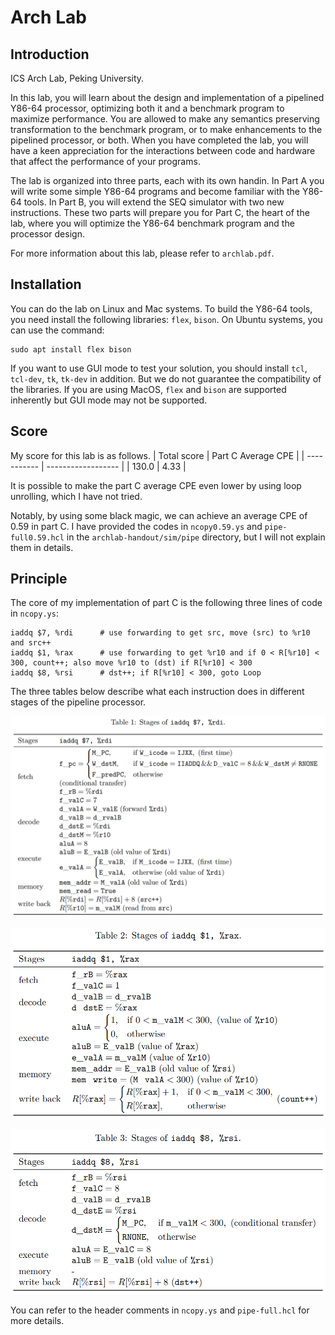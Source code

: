 # Arch Lab

## Introduction

ICS Arch Lab, Peking University.

In this lab, you will learn about the design and implementation of a pipelined Y86-64 processor, optimizing both it and a benchmark program to maximize performance. You are allowed to make any semantics preserving transformation to the benchmark program, or to make enhancements to the pipelined processor, or both. When you have completed the lab, you will have a keen appreciation for the interactions between code and hardware that affect the performance of your programs.

The lab is organized into three parts, each with its own handin. In Part A you will write some simple Y86-64 programs and become familiar with the Y86-64 tools. In Part B, you will extend the SEQ simulator with two new instructions. These two parts will prepare you for Part C, the heart of the lab, where you will optimize the Y86-64 benchmark program and the processor design.

For more information about this lab, please refer to ```archlab.pdf```.

## Installation

You can do the lab on Linux and Mac systems. To build the Y86-64 tools, you need install the following libraries: ```flex```, ```bison```. On Ubuntu systems, you can use the command:
```
sudo apt install flex bison
```

If you want to use GUI mode to test your solution, you should install ```tcl```, ```tcl-dev```, ```tk```, ```tk-dev``` in addition. But we do not guarantee the compatibility of the libraries. If you are using MacOS, ```flex``` and ```bison``` are supported inherently but GUI mode may not be supported.

## Score

My score for this lab is as follows.
| Total score | Part C Average CPE |
| ----------- | ------------------ |
| 130.0       | 4.33               |

It is possible to make the part C average CPE even lower by using loop unrolling, which I have not tried.

Notably, by using some black magic, we can achieve an average CPE of 0.59 in part C. I have provided the codes in ```ncopy0.59.ys``` and ```pipe-full0.59.hcl``` in the ```archlab-handout/sim/pipe``` directory, but I will not explain them in details.

## Principle

The core of my implementation of part C is the following three lines of code in ```ncopy.ys```:
```
iaddq $7, %rdi      # use forwarding to get src, move (src) to %r10 and src++
iaddq $1, %rax      # use forwarding to get %r10 and if 0 < R[%r10] < 300, count++; also move %r10 to (dst) if R[%r10] < 300
iaddq $8, %rsi      # dst++; if R[%r10] < 300, goto Loop
```

The three tables below describe what each instruction does in different stages of the pipeline processor.

![Stages of ```iaddq $7, %rdi```.](https://github.com/GeorgeMLP/archlab/raw/master/Figures/fig1.png)

![Stages of ```iaddq $1, %rax```.](https://github.com/GeorgeMLP/archlab/raw/master/Figures/fig2.png)

![Stages of ```iaddq $8, %rsi```.](https://github.com/GeorgeMLP/archlab/raw/master/Figures/fig3.png)

You can refer to the header comments in ```ncopy.ys``` and ```pipe-full.hcl``` for more details.
